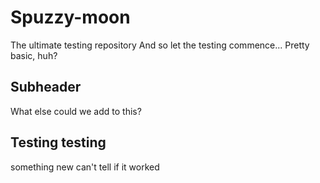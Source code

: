 # Spuzzy-moon
The ultimate testing repository
And so let the testing commence...
Pretty basic, huh?

## Subheader

What else could we add to this?

## Testing testing

something new
can't tell if it worked